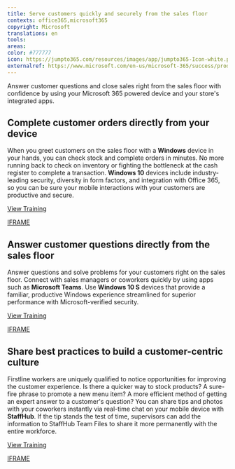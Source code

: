 ```yaml
---
title: Serve customers quickly and securely from the sales floor
contexts: office365,microsoft365
copyright: Microsoft
translations: en
tools: 
areas: 
color: #777777
icon: https://jumpto365.com/resources/images/app/jumpto365-Icon-white.png
externalref: https://www.microsoft.com/en-us/microsoft-365/success/productivitylibrary/serve-customers-quickly-and-securely-from-the-sales-floor
---
```

Answer customer questions and close sales right from the sales floor with confidence by using your Microsoft 365 powered device and your store&apos;s integrated apps.


## Complete customer orders directly from your device

When you greet customers on the sales floor with a **Windows** device in your hands, you can check stock and complete orders in minutes. No more running back to check on inventory or fighting the bottleneck at the cash register to complete a transaction. **Windows 10** devices include industry-leading security, diversity in form factors, and integration with Office 365, so you can be sure your mobile interactions with your customers are productive and secure.

[View Training](https://www.microsoft.com/windows)

[IFRAME](https://www.microsoft.com/en-us/videoplayer/embed/RE1UKgG)

## Answer customer questions directly from the sales floor

Answer questions and solve problems for your customers right on the sales floor. Connect with sales managers or coworkers quickly by using apps such as **Microsoft Teams**. Use **Windows 10 S** devices that provide a familiar, productive Windows experience streamlined for superior performance with Microsoft-verified security.

[View Training](https://support.office.com/article/Microsoft-Teams-Quick-Start-422bf3aa-9ae8-46f1-83a2-e65720e1a34d)

[IFRAME](https://www.microsoft.com/en-us/videoplayer/embed/RE1UMOO)

## Share best practices to build a customer-centric culture

Firstline workers are uniquely qualified to notice opportunities for improving the customer experience. Is there a quicker way to stock products? A sure-fire phrase to promote a new menu item? A more efficient method of getting an expert answer to a customer's question? You can share tips and photos with your coworkers instantly via real-time chat on your mobile device with **StaffHub**. If the tip stands the test of time, supervisors can add the information to StaffHub Team Files to share it more permanently with the entire workforce.

[View Training](https://support.office.com/article/Getting-started-with-Microsoft-StaffHub-92e9480f-0a37-47d2-ac96-2d11ee5f0656)

[IFRAME](https://www.microsoft.com/en-us/videoplayer/embed/RE1TjQX)

